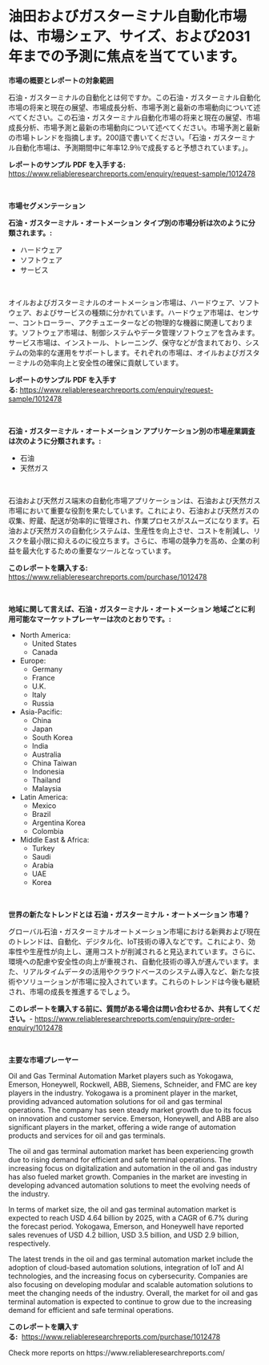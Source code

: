 <p><h1>油田およびガスターミナル自動化市場は、市場シェア、サイズ、および2031年までの予測に焦点を当てています。</h1></p><p><strong>市場の概要とレポートの対象範囲</strong></p>
<p><p>石油・ガスターミナルの自動化とは何ですか。この石油・ガスターミナル自動化市場の将来と現在の展望、市場成長分析、市場予測と最新の市場動向について述べてください。この石油・ガスターミナル自動化市場の将来と現在の展望、市場成長分析、市場予測と最新の市場動向について述べてください。市場予測と最新の市場トレンドを指摘します。200語で書いてください。「石油・ガスターミナル自動化市場は、予測期間中に年率12.9％で成長すると予想されています。」。</p></p>
<p><strong>レポートのサンプル PDF を入手する:</strong> <a href="https://www.reliableresearchreports.com/enquiry/request-sample/1012478">https://www.reliableresearchreports.com/enquiry/request-sample/1012478</a></p>
<p>&nbsp;</p>
<p><strong>市場セグメンテーション</strong></p>
<p><strong>石油・ガスターミナル・オートメーション タイプ別の市場分析は次のように分類されます。:</strong></p>
<p><ul><li>ハードウェア</li><li>ソフトウェア</li><li>サービス</li></ul></p>
<p>&nbsp;</p>
<p><p>オイルおよびガスターミナルのオートメーション市場は、ハードウェア、ソフトウェア、およびサービスの種類に分かれています。ハードウェア市場は、センサー、コントローラー、アクチュエーターなどの物理的な機器に関連しております。ソフトウェア市場は、制御システムやデータ管理ソフトウェアを含みます。サービス市場は、インストール、トレーニング、保守などが含まれており、システムの効率的な運用をサポートします。それぞれの市場は、オイルおよびガスターミナルの効率向上と安全性の確保に貢献しています。</p></p>
<p><strong>レポートのサンプル PDF を入手する:</strong>&nbsp;<a href="https://www.reliableresearchreports.com/enquiry/request-sample/1012478">https://www.reliableresearchreports.com/enquiry/request-sample/1012478</a></p>
<p>&nbsp;</p>
<p><strong> 石油・ガスターミナル・オートメーション アプリケーション別の市場産業調査は次のように分類されます。:</strong></p>
<p><ul><li>石油</li><li>天然ガス</li></ul></p>
<p>&nbsp;</p>
<p><p>石油および天然ガス端末の自動化市場アプリケーションは、石油および天然ガス市場において重要な役割を果たしています。これにより、石油および天然ガスの収集、貯蔵、配送が効率的に管理され、作業プロセスがスムーズになります。石油および天然ガスの自動化システムは、生産性を向上させ、コストを削減し、リスクを最小限に抑えるのに役立ちます。さらに、市場の競争力を高め、企業の利益を最大化するための重要なツールとなっています。</p></p>
<p><strong>このレポートを購入する:</strong>&nbsp; <a href="https://www.reliableresearchreports.com/purchase/1012478">https://www.reliableresearchreports.com/purchase/1012478</a></p>
<p>&nbsp;</p>
<p><strong>地域に関して言えば、石油・ガスターミナル・オートメーション 地域ごとに利用可能なマーケットプレーヤーは次のとおりです。:</strong></p>
<p><ul>
    <li>
        North America:
        <ul>
            <li>United States</li>
            <li>Canada</li>
        </ul>
    </li>
    <li>
        Europe:
        <ul>
            <li>Germany</li>
            <li>France</li>
            <li>U.K.</li>
            <li>Italy</li>
            <li>Russia</li>
        </ul>
    </li>
    <li>
        Asia-Pacific:
        <ul>
            <li>China</li>
            <li>Japan</li>
            <li>South Korea</li>
            <li>India</li>
            <li>Australia</li>
            <li>China Taiwan</li>
            <li>Indonesia</li>
            <li>Thailand</li>
            <li>Malaysia</li>
        </ul>
    </li>
    <li>
        Latin America:
        <ul>
            <li>Mexico</li>
            <li>Brazil</li>
            <li>Argentina Korea</li>
            <li>Colombia</li>
        </ul>
    </li>
    <li>
        Middle East & Africa:
        <ul>
            <li>Turkey</li>
            <li>Saudi</li>
            <li>Arabia</li>
            <li>UAE</li>
            <li>Korea</li>
        </ul>
    </li>
    </ul></p>
<p>&nbsp;</p>
<p><strong>世界の新たなトレンドとは 石油・ガスターミナル・オートメーション 市場？</strong></p>
<p><p>グローバル石油・ガスターミナルオートメーション市場における新興および現在のトレンドは、自動化、デジタル化、IoT技術の導入などです。これにより、効率性や生産性が向上し、運用コストが削減されると見込まれています。さらに、環境への配慮や安全性の向上が重視され、自動化技術の導入が進んでいます。また、リアルタイムデータの活用やクラウドベースのシステム導入など、新たな技術やソリューションが市場に投入されています。これらのトレンドは今後も継続され、市場の成長を推進するでしょう。</p></p>
<p><strong>このレポートを購入する前に、質問がある場合は問い合わせるか、共有してください。</strong>- <a href="https://www.reliableresearchreports.com/enquiry/pre-order-enquiry/1012478">https://www.reliableresearchreports.com/enquiry/pre-order-enquiry/1012478</a></p>
<p>&nbsp;</p>
<p><strong>主要な市場プレーヤー</strong></p>
<p><p>Oil and Gas Terminal Automation Market players such as Yokogawa, Emerson, Honeywell, Rockwell, ABB, Siemens, Schneider, and FMC are key players in the industry. Yokogawa is a prominent player in the market, providing advanced automation solutions for oil and gas terminal operations. The company has seen steady market growth due to its focus on innovation and customer service. Emerson, Honeywell, and ABB are also significant players in the market, offering a wide range of automation products and services for oil and gas terminals.</p><p>The oil and gas terminal automation market has been experiencing growth due to rising demand for efficient and safe terminal operations. The increasing focus on digitalization and automation in the oil and gas industry has also fueled market growth. Companies in the market are investing in developing advanced automation solutions to meet the evolving needs of the industry.</p><p>In terms of market size, the oil and gas terminal automation market is expected to reach USD 4.64 billion by 2025, with a CAGR of 6.7% during the forecast period. Yokogawa, Emerson, and Honeywell have reported sales revenues of USD 4.2 billion, USD 3.5 billion, and USD 2.9 billion, respectively.</p><p>The latest trends in the oil and gas terminal automation market include the adoption of cloud-based automation solutions, integration of IoT and AI technologies, and the increasing focus on cybersecurity. Companies are also focusing on developing modular and scalable automation solutions to meet the changing needs of the industry. Overall, the market for oil and gas terminal automation is expected to continue to grow due to the increasing demand for efficient and safe terminal operations.</p></p>
<p><strong>このレポートを購入する:</strong>&nbsp;&nbsp;<a href="https://www.reliableresearchreports.com/purchase/1012478">https://www.reliableresearchreports.com/purchase/1012478</a></p>
<p>Check more reports on https://www.reliableresearchreports.com/</p>